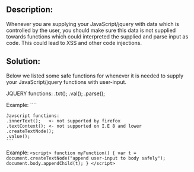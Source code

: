 ## Description:

Whenever you are supplying your JavaScript/jquery with data which is controlled by the
user, you should make sure this data is not supplied towards functions which could
interpreted the supplied and parse input as code. This could lead to XSS and other code
injections.

## Solution:

Below we listed some safe functions for whenever it is needed to supply your
JavaScript/jquery functions with user-input.

JQUERY functions:
.txt();
.val();
.parse();

Example:
      ````
	<script>
	function myFunction() {
		$( "p" ).text( "append user-input to paragrapgh safely" );
	}
	</script>


	Javscript functions:
	.innerText();   <- not supported by firefox
	.textContext(); <- not supported on I.E 8 and lower
	.createTextNode();
	.value();
	```
	
Example:
	```
	<script>
	function myFunction() {
   		var t = document.createTextNode("append user-input to body safely");
    	document.body.appendChild(t);
	}
	</script>
	```
